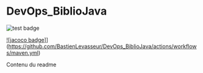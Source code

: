 # DevOps_BiblioJava

![test badge](https://github.com/BastienLevasseur/DevOps_BiblioJava/actions/workflows/maven.yml/badge.svg)


[![jacoco badge]](.github/badges/jacoco.svg)](https://github.com/BastienLevasseur/DevOps_BiblioJava/actions/workflows/maven.yml)


Contenu du readme